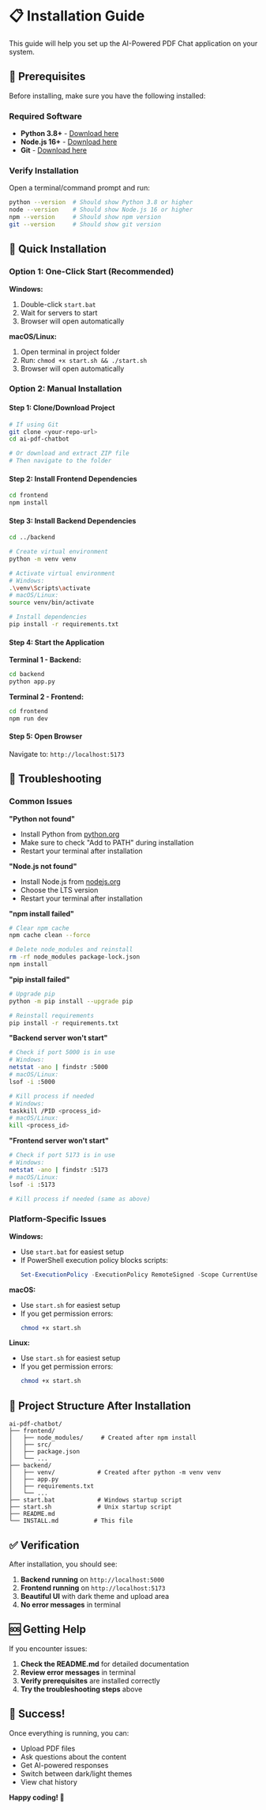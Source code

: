 # 📋 Installation Guide

This guide will help you set up the AI-Powered PDF Chat application on your system.

## 🎯 Prerequisites

Before installing, make sure you have the following installed:

### Required Software
- **Python 3.8+** - [Download here](https://www.python.org/downloads/)
- **Node.js 16+** - [Download here](https://nodejs.org/)
- **Git** - [Download here](https://git-scm.com/)

### Verify Installation
Open a terminal/command prompt and run:
```bash
python --version  # Should show Python 3.8 or higher
node --version    # Should show Node.js 16 or higher
npm --version     # Should show npm version
git --version     # Should show git version
```

## 🚀 Quick Installation

### Option 1: One-Click Start (Recommended)

**Windows:**
1. Double-click `start.bat`
2. Wait for servers to start
3. Browser will open automatically

**macOS/Linux:**
1. Open terminal in project folder
2. Run: `chmod +x start.sh && ./start.sh`
3. Browser will open automatically

### Option 2: Manual Installation

#### Step 1: Clone/Download Project
```bash
# If using Git
git clone <your-repo-url>
cd ai-pdf-chatbot

# Or download and extract ZIP file
# Then navigate to the folder
```

#### Step 2: Install Frontend Dependencies
```bash
cd frontend
npm install
```

#### Step 3: Install Backend Dependencies
```bash
cd ../backend

# Create virtual environment
python -m venv venv

# Activate virtual environment
# Windows:
.\venv\Scripts\activate
# macOS/Linux:
source venv/bin/activate

# Install dependencies
pip install -r requirements.txt
```

#### Step 4: Start the Application

**Terminal 1 - Backend:**
```bash
cd backend
python app.py
```

**Terminal 2 - Frontend:**
```bash
cd frontend
npm run dev
```

#### Step 5: Open Browser
Navigate to: `http://localhost:5173`

## 🔧 Troubleshooting

### Common Issues

**"Python not found"**
- Install Python from [python.org](https://www.python.org/downloads/)
- Make sure to check "Add to PATH" during installation
- Restart your terminal after installation

**"Node.js not found"**
- Install Node.js from [nodejs.org](https://nodejs.org/)
- Choose the LTS version
- Restart your terminal after installation

**"npm install failed"**
```bash
# Clear npm cache
npm cache clean --force

# Delete node_modules and reinstall
rm -rf node_modules package-lock.json
npm install
```

**"pip install failed"**
```bash
# Upgrade pip
python -m pip install --upgrade pip

# Reinstall requirements
pip install -r requirements.txt
```

**"Backend server won't start"**
```bash
# Check if port 5000 is in use
# Windows:
netstat -ano | findstr :5000
# macOS/Linux:
lsof -i :5000

# Kill process if needed
# Windows:
taskkill /PID <process_id>
# macOS/Linux:
kill <process_id>
```

**"Frontend server won't start"**
```bash
# Check if port 5173 is in use
# Windows:
netstat -ano | findstr :5173
# macOS/Linux:
lsof -i :5173

# Kill process if needed (same as above)
```

### Platform-Specific Issues

**Windows:**
- Use `start.bat` for easiest setup
- If PowerShell execution policy blocks scripts:
  ```powershell
  Set-ExecutionPolicy -ExecutionPolicy RemoteSigned -Scope CurrentUser
  ```

**macOS:**
- Use `start.sh` for easiest setup
- If you get permission errors:
  ```bash
  chmod +x start.sh
  ```

**Linux:**
- Use `start.sh` for easiest setup
- If you get permission errors:
  ```bash
  chmod +x start.sh
  ```

## 📁 Project Structure After Installation

```
ai-pdf-chatbot/
├── frontend/
│   ├── node_modules/     # Created after npm install
│   ├── src/
│   ├── package.json
│   └── ...
├── backend/
│   ├── venv/            # Created after python -m venv venv
│   ├── app.py
│   ├── requirements.txt
│   └── ...
├── start.bat            # Windows startup script
├── start.sh             # Unix startup script
├── README.md
└── INSTALL.md          # This file
```

## ✅ Verification

After installation, you should see:

1. **Backend running** on `http://localhost:5000`
2. **Frontend running** on `http://localhost:5173`
3. **Beautiful UI** with dark theme and upload area
4. **No error messages** in terminal

## 🆘 Getting Help

If you encounter issues:

1. **Check the README.md** for detailed documentation
2. **Review error messages** in terminal
3. **Verify prerequisites** are installed correctly
4. **Try the troubleshooting steps** above

## 🎉 Success!

Once everything is running, you can:
- Upload PDF files
- Ask questions about the content
- Get AI-powered responses
- Switch between dark/light themes
- View chat history

**Happy coding! 🚀** 
